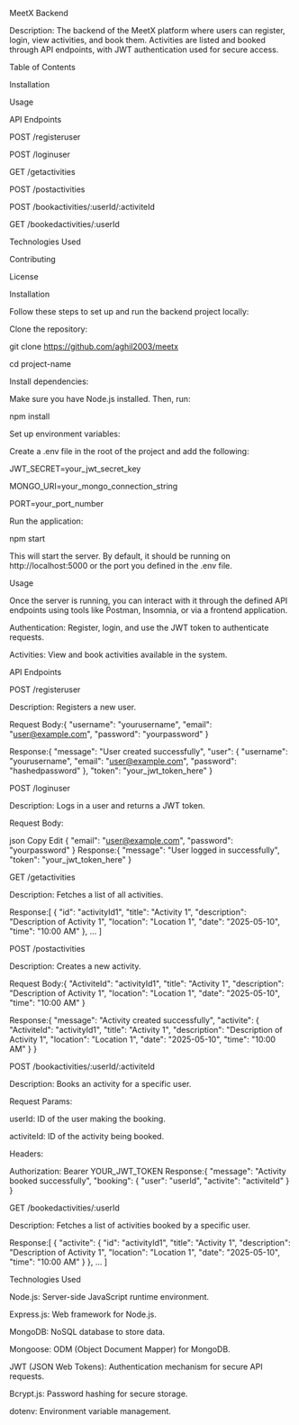 MeetX Backend

Description:
The backend of the MeetX platform where users can register, login, view activities, and book them. Activities are listed and booked through API endpoints, with JWT authentication used for secure access.

Table of Contents

Installation

Usage

API Endpoints

POST /registeruser

POST /loginuser

GET /getactivities

POST /postactivities

POST /bookactivities/:userId/:activiteId

GET /bookedactivities/:userId

Technologies Used

Contributing

License

Installation

Follow these steps to set up and run the backend project locally:

Clone the repository:


git clone https://github.com/aghil2003/meetx

cd project-name

Install dependencies:

Make sure you have Node.js installed. Then, run:


npm install

Set up environment variables:

Create a .env file in the root of the project and add the following:


JWT_SECRET=your_jwt_secret_key

MONGO_URI=your_mongo_connection_string

PORT=your_port_number

Run the application:


npm start

This will start the server. By default, it should be running on http://localhost:5000 or the port you defined in the .env file.

Usage

Once the server is running, you can interact with it through the defined API endpoints using tools like Postman, Insomnia, or via a frontend application.

Authentication: Register, login, and use the JWT token to authenticate requests.

Activities: View and book activities available in the system.

API Endpoints

POST /registeruser

Description: Registers a new user.

Request Body:{
  "username": "yourusername",
  "email": "user@example.com",
  "password": "yourpassword"
}

Response:{
  "message": "User created successfully",
  "user": {
    "username": "yourusername",
    "email": "user@example.com",
    "password": "hashedpassword"
  },
  "token": "your_jwt_token_here"
}


POST /loginuser

Description: Logs in a user and returns a JWT token.

Request Body:

json
Copy
Edit
{
  "email": "user@example.com",
  "password": "yourpassword"
}
Response:{
  "message": "User logged in successfully",
  "token": "your_jwt_token_here"
}


GET /getactivities

Description: Fetches a list of all activities.

Response:[
  {
    "id": "activityId1",
    "title": "Activity 1",
    "description": "Description of Activity 1",
    "location": "Location 1",
    "date": "2025-05-10",
    "time": "10:00 AM"
  },
  ...
]


POST /postactivities

Description: Creates a new activity.

Request Body:{
  "ActiviteId": "activityId1",
  "title": "Activity 1",
  "description": "Description of Activity 1",
  "location": "Location 1",
  "date": "2025-05-10",
  "time": "10:00 AM"
}

Response:{
  "message": "Activity created successfully",
  "activite": {
    "ActiviteId": "activityId1",
    "title": "Activity 1",
    "description": "Description of Activity 1",
    "location": "Location 1",
    "date": "2025-05-10",
    "time": "10:00 AM"
  }
}


POST /bookactivities/:userId/:activiteId

Description: Books an activity for a specific user.

Request Params:

userId: ID of the user making the booking.

activiteId: ID of the activity being booked.

Headers:

Authorization: Bearer YOUR_JWT_TOKEN
Response:{
  "message": "Activity booked successfully",
  "booking": {
    "user": "userId",
    "activite": "activiteId"
  }
}

GET /bookedactivities/:userId

Description: Fetches a list of activities booked by a specific user.

Response:[
  {
    "activite": {
      "id": "activityId1",
      "title": "Activity 1",
      "description": "Description of Activity 1",
      "location": "Location 1",
      "date": "2025-05-10",
      "time": "10:00 AM"
    }
  },
  ...
]


Technologies Used

Node.js: Server-side JavaScript runtime environment.

Express.js: Web framework for Node.js.

MongoDB: NoSQL database to store data.

Mongoose: ODM (Object Document Mapper) for MongoDB.

JWT (JSON Web Tokens): Authentication mechanism for secure API requests.

Bcrypt.js: Password hashing for secure storage.

dotenv: Environment variable management.
